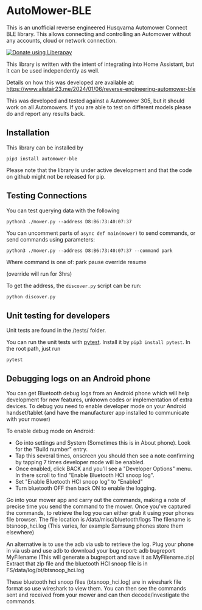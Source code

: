 # AutoMower-BLE

This is an unofficial reverse engineered Husqvarna Automower Connect BLE library. This allows connecting and controlling an Automower without any accounts, cloud or network connection.

<noscript><a href="https://liberapay.com/alistair23/donate"><img alt="Donate using Liberapay" src="https://liberapay.com/assets/widgets/donate.svg"></a></noscript>

This library is written with the intent of integrating into Home Assistant, but it can be used independently as well.

Details on how this was developed are available at: https://www.alistair23.me/2024/01/06/reverse-engineering-automower-ble

This was developed and tested against a Automower 305, but it should work on all Automowers. If you are able to test on different models please do and report any results back.

## Installation
This library can be installed by 
```shell
pip3 install automower-ble
```
Please note that the library is under active development and that the code on github might not be released for pip.

## Testing Connections

You can test querying data with the following

```shell
python3 ./mower.py --address D8:B6:73:40:07:37
```

You can uncomment parts of `async def main(mower)` to send commands, or send commands using parameters:

```shell
python3 ./mower.py --address D8:B6:73:40:07:37 --command park
```

Where command is one of:
  park
  pause
  override
  resume

(override will run for 3hrs)

To get the address, the `discover.py` script can be run:

```sh
python discover.py
```

## Unit testing for developers

Unit tests are found in the /tests/ folder.

You can run the unit tests with [pytest](https://docs.pytest.org). Install it by `pip3 install pytest`. In the root path, just run

```shell
pytest
```


## Debugging logs on an Android phone

You can get Bluetooth debug logs from an Android phone which will help development for new features, unknown codes
or implementation of extra devices. To debug you need to enable developer mode on your
Android handset/tablet (and have the manufacturer app installed to communicate with your mower)

To enable debug mode on Android:

* Go into settings and System (Sometimes this is in About phone). Look for the "Build number" entry.
* Tap this several times, onscreen you should then see a note confirming by tapping 7 times developer mode will be enabled.
* Once enabled, click BACK and you'll see a "Developer Options" menu. In there scroll to find "Enable Bluetooth HCI snoop log".
* Set "Enable Bluetooth HCI snoop log" to "Enabled"
* Turn bluetooth OFF then back ON to enable the logging.

Go into your mower app and carry out the commands, making a note of precise time you send the command to the mower.
Once you've captured the commands, to retrieve the log you can either grab it using your phones file browser.
The file location is /data/misc/bluetooth/logs
The filename is btsnoop_hci.log
(This varies, for example Samsung phones store them elsewhere)

An alternative is to use the adb via usb to retrieve the log. Plug your phone in via usb and use adb to download your
bug report:
  adb bugreport MyFilename
(This will generate a bugreport and save it as MyFilename.zip)
Extract that zip file and the bluetooth HCI snoop file is in FS/data/log/bt/btsnoop_hci.log

These bluetooth hci snoop files (btsnoop_hci.log) are in wireshark file format so use wireshark to view them.
You can then see the commands sent and received from your mower and can then decode/investigate the commands.
